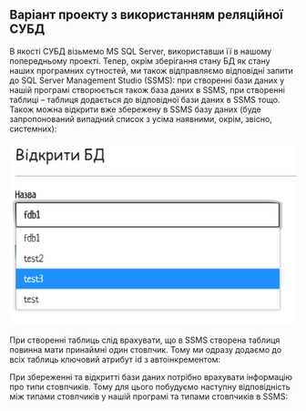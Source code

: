 ## Варіант проекту з використанням реляційної СУБД

В якості СУБД візьмемо MS SQL Server, використавши її в нашому попередньому проекті. Тепер, окрім зберігання стану БД як стану наших програмних сутностей, ми також відправляємо відповідні запити до SQL Server Management Studio (SSMS): при створенні бази даних у нашій програмі створюється також база даних в SSMS, при створенні таблиці – таблиця додається до відповідної бази даних в SSMS тощо. Також можна відкрити вже збережену в SSMS базу даних (буде запропонований випадний список з усіма наявними, окрім, звісно, системних):

![](https://github.com/zavtor/IT-lab/blob/main/png/stage24/1.png)

При створенні таблиць слід врахувати, що в SSMS створена таблиця повинна мати принаймні один стовпчик. Тому ми одразу додаємо до всіх таблиць ключовий атрибут id з автоінкрементом:


При збереженні та відкритті бази даних потрібно врахувати інформацію про типи стовпчиків. Тому для цього побудуємо наступну відповідність між типами стовпчиків у нашій програмі та типами стовпчиків в SSMS:
